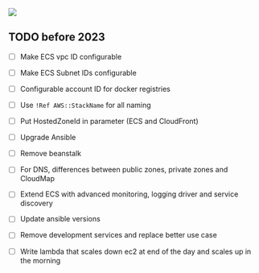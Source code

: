 ![](https://media.giphy.com/media/GqtNlBsWoEXDy/giphy.gif)

## TODO before 2023

- [ ] Make ECS vpc ID configurable
- [ ] Make ECS Subnet IDs configurable
- [ ] Configurable account ID for docker registries
- [ ] Use `!Ref AWS::StackName` for all naming
- [ ] Put HostedZoneId in parameter (ECS and CloudFront)
- [ ] Upgrade Ansible

- [ ] Remove beanstalk
- [ ] For DNS, differences between public zones, private zones and CloudMap
- [ ] Extend ECS with advanced monitoring, logging driver and service discovery
- [ ] Update ansible versions
- [ ] Remove development services and replace better use case
- [ ] Write lambda that scales down ec2 at end of the day and scales up in the morning
